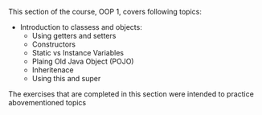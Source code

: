 This section of the course, OOP 1, covers following topics:
  * Introduction to classess and objects:
    * Using getters and setters
    * Constructors
    * Static vs Instance Variables
    * Plaing Old Java Object (POJO)
    * Inheritenace
    * Using this and super

The exercises that are completed in this section were intended to practice abovementioned topics
